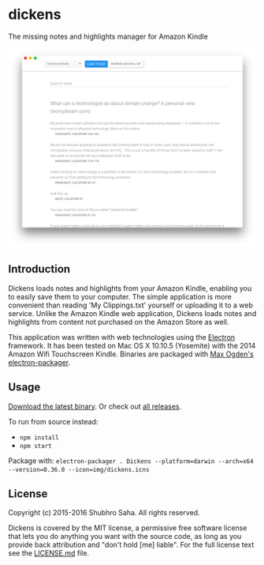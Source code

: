 # dickens
The missing notes and highlights manager for Amazon Kindle

![](img/screenshot.png)

## Introduction
Dickens loads notes and highlights from your Amazon Kindle, enabling you to easily save them to your computer. The simple application is more convenient than reading 'My Clippings.txt' yourself or uploading it to a web service. Unlike the Amazon Kindle web application, Dickens loads notes and highlights from content not purchased on the Amazon Store as well.

This application was written with web technologies using the [Electron](http://electron.atom.io/) framework. It has been tested on Mac OS X 10.10.5 (Yosemite) with the 2014 Amazon Wifi Touchscreen Kindle. Binaries are packaged with [Max Ogden's electron-packager](https://github.com/maxogden/electron-packager).

## Usage

[Download the latest binary](https://github.com/shbhrsaha/dickens/releases/download/v0.1/Dickens.zip). Or check out [all releases](https://github.com/shbhrsaha/dickens/releases).

To run from source instead:
- `npm install`
- `npm start`

Package with: `electron-packager . Dickens --platform=darwin --arch=x64 --version=0.36.0 --icon=img/dickens.icns`

## License

Copyright (c) 2015-2016 Shubhro Saha. All rights reserved.

Dickens is covered by the MIT license, a permissive free software license that lets you do anything you want with the source code, as long as you provide back attribution and "don't hold [me] liable". For the full license text see the [LICENSE.md](LICENSE.md) file.